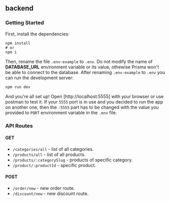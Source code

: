 ## backend 
### Getting Started
First, install the dependencies:
```
npm install
# or
npm i
```
Then, rename the file `.env-example` to `.env`. Do not modify the name of **DATABASE_URL** environment variable or its value, othewise Prisma won't be able to connect to the database. After renaming `.env-example` to `.env` you can run the development server:
```
npm run dev
```
And you're all set up! Open [http://localhost:5555] with your browser or use postman to test it. If your `5555` port is in use and you decided to run the app on another one, then the `:5555` part has to be changed with the value you provided to `PORT` environment variable in the `.env` file.
### API Routes
#### GET
- `/categories/all` - list of all categories.
- `/products/all` - list of all products.
- `/products/:categorySlug` - products of specific category.
- `/product/:productId` - specific product.
#### POST
- `/order/new` - new order route.
- `/discount/new` - new discount route.
